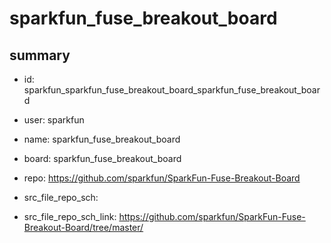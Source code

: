 # sparkfun_fuse_breakout_board
 
## summary 
* id: sparkfun_sparkfun_fuse_breakout_board_sparkfun_fuse_breakout_board
* user: sparkfun
* name: sparkfun_fuse_breakout_board
* board: sparkfun_fuse_breakout_board
* repo: https://github.com/sparkfun/SparkFun-Fuse-Breakout-Board



* src_file_repo_sch: 
* src_file_repo_sch_link: https://github.com/sparkfun/SparkFun-Fuse-Breakout-Board/tree/master/




